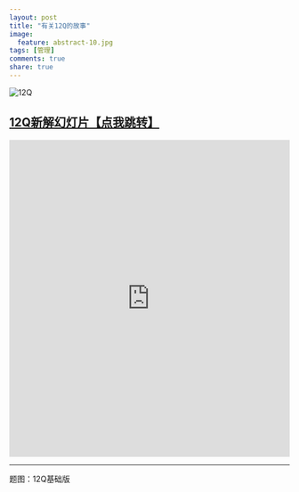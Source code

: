 ```yaml
---
layout: post
title: "有关12Q的故事"
image:
  feature: abstract-10.jpg
tags: [管理]
comments: true
share: true
---
```


![12Q](http://pic.yupoo.com/peigen123_v/Eq5y1lVs/AtwM6.png)

## [12Q新解幻灯片【点我跳转】](http://peigen.info/drafts/ppt/About-12Q.htm)
<iframe width="100%" height="570" src="http://peigen.info/drafts/ppt/About-12Q.htm" frameborder="0" allowfullscreen="allowfullscreen">ddd</iframe>



---
题图：12Q基础版
